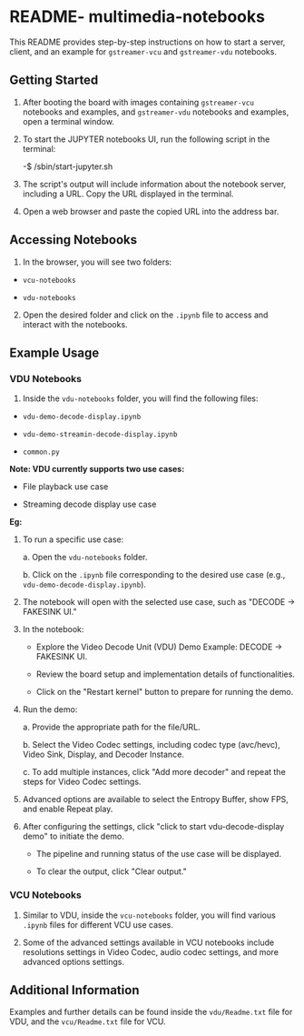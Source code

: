 # README- multimedia-notebooks


This README provides step-by-step instructions on how to start a server, client, and an example for `gstreamer-vcu` and `gstreamer-vdu` notebooks.
 

## Getting Started 

1. After booting the board with images containing `gstreamer-vcu` notebooks and examples, and `gstreamer-vdu` notebooks and examples, open a terminal window.

2. To start the JUPYTER notebooks UI, run the following script in the terminal:

    -$ /sbin/start-jupyter.sh

3. The script's output will include information about the notebook server, including a URL. Copy the URL displayed in the terminal.

4. Open a web browser and paste the copied URL into the address bar.


## Accessing Notebooks

1. In the browser, you will see two folders:

- `vcu-notebooks`

- `vdu-notebooks`

2. Open the desired folder and click on the `.ipynb` file to access and interact with the notebooks. 

## Example Usage

### VDU Notebooks

1. Inside the `vdu-notebooks` folder, you will find the following files:

- `vdu-demo-decode-display.ipynb`

- `vdu-demo-streamin-decode-display.ipynb`

- `common.py`
 

**Note: VDU currently supports two use cases:**

- File playback use case

- Streaming decode display use case


**Eg:**

1. To run a specific use case:

   a. Open the `vdu-notebooks` folder.

   b. Click on the `.ipynb` file corresponding to the desired use case (e.g., `vdu-demo-decode-display.ipynb`).

2. The notebook will open with the selected use case, such as "DECODE -> FAKESINK UI."

3. In the notebook:

   - Explore the Video Decode Unit (VDU) Demo Example: DECODE -> FAKESINK UI.

   - Review the board setup and implementation details of functionalities.

   - Click on the "Restart kernel" button to prepare for running the demo. 

4. Run the demo:

   a. Provide the appropriate path for the file/URL.

   b. Select the Video Codec settings, including codec type (avc/hevc), Video Sink, Display, and Decoder Instance.

   c. To add multiple instances, click "Add more decoder" and repeat the steps for Video Codec settings.

5. Advanced options are available to select the Entropy Buffer, show FPS, and enable Repeat play.

6. After configuring the settings, click "click to start vdu-decode-display demo" to initiate the demo.

   - The pipeline and running status of the use case will be displayed.

   - To clear the output, click "Clear output."

 
### VCU Notebooks

1. Similar to VDU, inside the `vcu-notebooks` folder, you will find various `.ipynb` files for different VCU use cases.

2. Some of the advanced settings available in VCU notebooks include resolutions settings in Video Codec, audio codec settings, and more advanced options settings.


## Additional Information

Examples and further details can be found inside the `vdu/Readme.txt` file for VDU, and the `vcu/Readme.txt` file for VCU.


